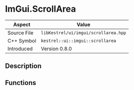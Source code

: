 # ImGui.ScrollArea
| Aspect | Value |
| --- | --- |
| Source File | `libKestrel/ui/imgui/scrollarea.hpp` |
| C++ Symbol | `kestrel::ui::imgui::scrollarea` |
| Introduced | Version 0.8.0 |
## Description

## Functions

